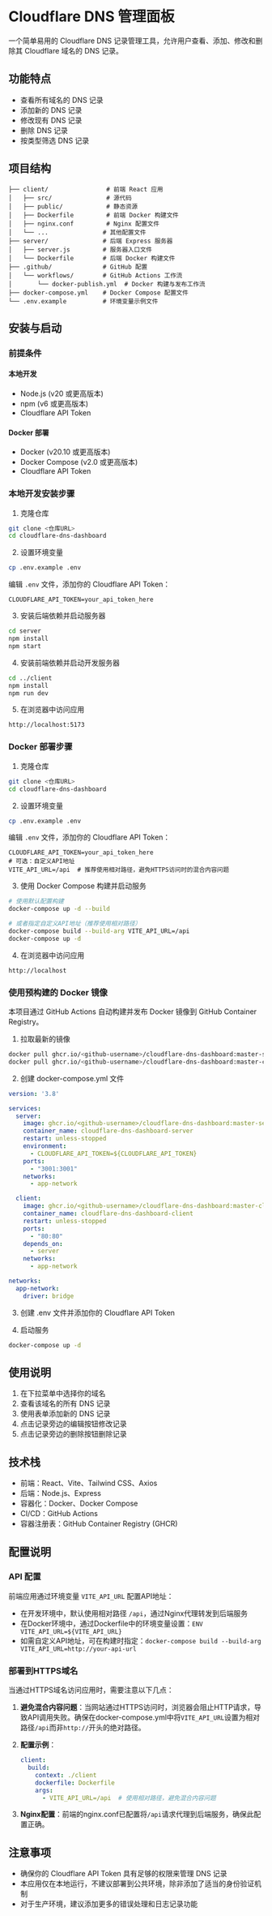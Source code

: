 # Cloudflare DNS 管理面板

一个简单易用的 Cloudflare DNS 记录管理工具，允许用户查看、添加、修改和删除其 Cloudflare 域名的 DNS 记录。

## 功能特点

- 查看所有域名的 DNS 记录
- 添加新的 DNS 记录
- 修改现有 DNS 记录
- 删除 DNS 记录
- 按类型筛选 DNS 记录

## 项目结构

```
├── client/                # 前端 React 应用
│   ├── src/               # 源代码
│   ├── public/            # 静态资源
│   ├── Dockerfile         # 前端 Docker 构建文件
│   ├── nginx.conf         # Nginx 配置文件
│   └── ...               # 其他配置文件
├── server/               # 后端 Express 服务器
│   ├── server.js         # 服务器入口文件
│   └── Dockerfile        # 后端 Docker 构建文件
├── .github/              # GitHub 配置
│   └── workflows/        # GitHub Actions 工作流
│       └── docker-publish.yml  # Docker 构建与发布工作流
├── docker-compose.yml    # Docker Compose 配置文件
└── .env.example          # 环境变量示例文件
```

## 安装与启动

### 前提条件

#### 本地开发
- Node.js (v20 或更高版本)
- npm (v6 或更高版本)
- Cloudflare API Token

#### Docker 部署
- Docker (v20.10 或更高版本)
- Docker Compose (v2.0 或更高版本)
- Cloudflare API Token

### 本地开发安装步骤

1. 克隆仓库

```bash
git clone <仓库URL>
cd cloudflare-dns-dashboard
```

2. 设置环境变量

```bash
cp .env.example .env
```

编辑 `.env` 文件，添加你的 Cloudflare API Token：

```
CLOUDFLARE_API_TOKEN=your_api_token_here
```

3. 安装后端依赖并启动服务器

```bash
cd server
npm install
npm start
```

4. 安装前端依赖并启动开发服务器

```bash
cd ../client
npm install
npm run dev
```

5. 在浏览器中访问应用

```
http://localhost:5173
```

### Docker 部署步骤

1. 克隆仓库

```bash
git clone <仓库URL>
cd cloudflare-dns-dashboard
```

2. 设置环境变量

```bash
cp .env.example .env
```

编辑 `.env` 文件，添加你的 Cloudflare API Token：

```
CLOUDFLARE_API_TOKEN=your_api_token_here
# 可选：自定义API地址
VITE_API_URL=/api  # 推荐使用相对路径，避免HTTPS访问时的混合内容问题
```

3. 使用 Docker Compose 构建并启动服务

```bash
# 使用默认配置构建
docker-compose up -d --build

# 或者指定自定义API地址（推荐使用相对路径）
docker-compose build --build-arg VITE_API_URL=/api
docker-compose up -d
```

4. 在浏览器中访问应用

```
http://localhost
```

### 使用预构建的 Docker 镜像

本项目通过 GitHub Actions 自动构建并发布 Docker 镜像到 GitHub Container Registry。

1. 拉取最新的镜像

```bash
docker pull ghcr.io/<github-username>/cloudflare-dns-dashboard:master-server
docker pull ghcr.io/<github-username>/cloudflare-dns-dashboard:master-client
```

2. 创建 docker-compose.yml 文件

```yaml
version: '3.8'

services:
  server:
    image: ghcr.io/<github-username>/cloudflare-dns-dashboard:master-server
    container_name: cloudflare-dns-dashboard-server
    restart: unless-stopped
    environment:
      - CLOUDFLARE_API_TOKEN=${CLOUDFLARE_API_TOKEN}
    ports:
      - "3001:3001"
    networks:
      - app-network

  client:
    image: ghcr.io/<github-username>/cloudflare-dns-dashboard:master-client
    container_name: cloudflare-dns-dashboard-client
    restart: unless-stopped
    ports:
      - "80:80"
    depends_on:
      - server
    networks:
      - app-network

networks:
  app-network:
    driver: bridge
```

3. 创建 .env 文件并添加你的 Cloudflare API Token

4. 启动服务

```bash
docker-compose up -d
```

## 使用说明

1. 在下拉菜单中选择你的域名
2. 查看该域名的所有 DNS 记录
3. 使用表单添加新的 DNS 记录
4. 点击记录旁边的编辑按钮修改记录
5. 点击记录旁边的删除按钮删除记录

## 技术栈

- 前端：React、Vite、Tailwind CSS、Axios
- 后端：Node.js、Express
- 容器化：Docker、Docker Compose
- CI/CD：GitHub Actions
- 容器注册表：GitHub Container Registry (GHCR)

## 配置说明

### API 配置

前端应用通过环境变量 `VITE_API_URL` 配置API地址：

- 在开发环境中，默认使用相对路径 `/api`，通过Nginx代理转发到后端服务
- 在Docker环境中，通过Dockerfile中的环境变量设置：`ENV VITE_API_URL=${VITE_API_URL}`
- 如需自定义API地址，可在构建时指定：`docker-compose build --build-arg VITE_API_URL=http://your-api-url`

### 部署到HTTPS域名

当通过HTTPS域名访问应用时，需要注意以下几点：

1. **避免混合内容问题**：当网站通过HTTPS访问时，浏览器会阻止HTTP请求，导致API调用失败。确保在docker-compose.yml中将`VITE_API_URL`设置为相对路径`/api`而非`http://`开头的绝对路径。

2. **配置示例**：
   ```yaml
   client:
     build:
       context: ./client
       dockerfile: Dockerfile
       args:
         - VITE_API_URL=/api  # 使用相对路径，避免混合内容问题
   ```

3. **Nginx配置**：前端的nginx.conf已配置将`/api`请求代理到后端服务，确保此配置正确。

## 注意事项

- 确保你的 Cloudflare API Token 具有足够的权限来管理 DNS 记录
- 本应用仅在本地运行，不建议部署到公共环境，除非添加了适当的身份验证机制
- 对于生产环境，建议添加更多的错误处理和日志记录功能
